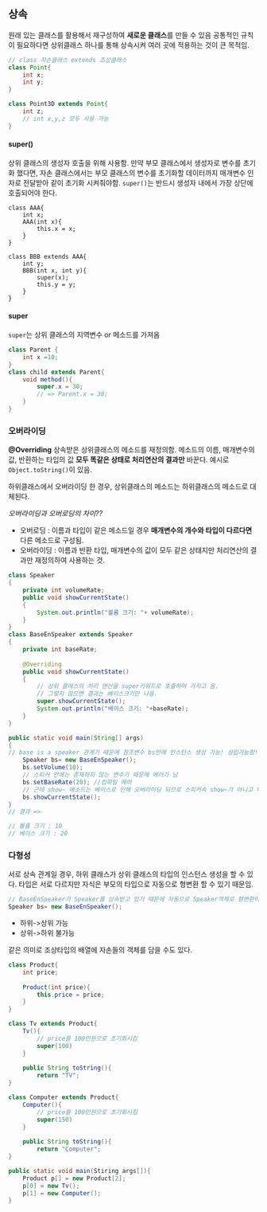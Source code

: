 ﻿## 상속
원래 있는 클래스를 활용해서 재구성하여 **새로운 클래스**를 만들 수 있음
공통적인 규칙이 필요하다면  상위클래스 하나를 통해 상속시켜 여러 곳에 적용하는 것이 큰 목적임.

```java
// class 자손클래스 extends 조상클래스 
class Point{
	int x;
	int y;
}

class Point3D extends Point{
	int z;
	// int x,y,z 모두 사용 가능
}
```

#### super()

상위 클래스의 생성자 호출을 위해 사용함.
만약 부모 클래스에서 생성자로 변수를 초기화 했다면, 자손 클래스에서는 부모 클래스의 변수를 초기화할 데이터까지 매개변수 인자로 전달받아 같이 초기화 시켜줘야함. 
`super()`는 반드시 생성자 내에서 가장 상단에 호출되어야 한다.

```
class AAA{
	int x;
	AAA(int x){
		this.x = x;
	}
}

class BBB extends AAA{
	int y;
	BBB(int x, int y){
		super(x);
		this.y = y;
	}
}
```

#### super 
`super`는 상위 클래스의 지역변수 or 메소드를 가져옴

```java
class Parent {
	int x =10;
}
class child extends Parent{
	void method(){
		super.x = 30;
		// => Parent.x = 30;
	}
}
```


### 오버라이딩

**@Overriding**
상속받은 상위클래스의 메소드를 재정의함.
메소드의 이름, 매개변수의 값, 반환하는 타입의 값 **모두 똑같은 상태로 처리연산의 결과만** 바꾼다.
예시로 `Object.toString()`이 있음.

하위클래스에서 오버라이딩 한 경우, 상위클래스의 메소드는 하위클래스의 메소드로 대체된다. 

*오버라이딩과 오버로딩의 차이??*
- 오버로딩 : 이름과 타입이 같은 메소드일 경우 **매개변수의 개수와 타입이 다르다면** 다른 메소드로 구성됨.
- 오버라이딩 :  이름과 반환 타입, 매개변수의 값이 모두 같은 상태지만 처리연산의 결과만 재정의하여 사용하는 것.


```java
class Speaker
{
	private int volumeRate;
	public void showCurrentState()
	{
		System.out.println("볼륨 크기: "+ volumeRate);
	}
}
class BaseEnSpeaker extends Speaker
{
	private int baseRate;
	
	@Overriding
	public void showCurrentState()
	{
		// 상위 클래스의 처리 연산을 super키워드로 호출하여 가지고 옴.
		// 그렇지 않으면 결과는 베이스크기만 나옴.
		super.showCurrentState();
		System.out.println("베이스 크기: "+baseRate);
	}
}

public static void main(String[] args)
{
// base is a speaker 관계기 때문에 참조변수 bs안에 인스턴스 생성 가능! 성립가능함! 
	Speaker bs= new BaseEnSpeaker();
	bs.setVolume(10);
	// 스피커 안에는 존재하지 않는 변수기 때문에 에러가 남
	bs.setBaseRate(20); //컴파일 에러
	// 근데 show~ 메소드는 베이스로 인해 오버라이딩 되므로 스피커속 show~가 아니고 베이스 속 메소드로 호출된다.
	bs.showCurrentState();
}
// 결과 =>

// 볼륨 크기 : 10
// 베이스 크기 : 20
```

### 다형성

서로 상속 관계일 경우, 하위 클래스가 상위 클래스의 타입의 인스턴스 생성을 할 수 있다.
타입은 서로 다르지만 자식은 부모의 타입으로 자동으로 형변환 할 수 있기 때문임.

```java
// BaseEnSpeaker가 Speaker를 상속받고 있기 때문에 자동으로 Speaker객체로 형변환이 가능.
Speaker bs= new BaseEnSpeaker();
```

- 하위->상위 가능
- 상위->하위 불가능

같은 의미로 조상타입의 배열에 자손들의 객체를 담을 수도 있다.

```java
class Product{
	int price;
	
	Product(int price){
		this.price = price;
	}
}

class Tv extends Product{
	Tv(){
		// price를 100만원으로 초기화시킴
		super(100)
	}
	
	public String toString(){
		return "TV";
}

class Computer extends Product{
	Computer(){
		// price를 100만원으로 초기화시킴
		super(150)
	}
	
	public String toString(){
		return "Computer";
}

public static void main(Stiring args[]){
	Product p[] = new Product[2];
	p[0] = new Tv();
	p[1] = new Computer();
}
```


